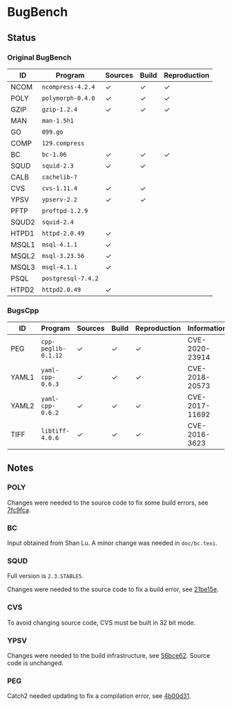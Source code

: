 # BugBench

## Status

### Original BugBench

| ID    | Program            | Sources | Build | Reproduction |
|-------|--------------------|---------|-------|--------------|
| NCOM  | `ncompress-4.2.4`  | ✓       | ✓     | ✓            |
| POLY  | `polymorph-0.4.0`  | ✓       | ✓     | ✓            |
| GZIP  | `gzip-1.2.4`       | ✓       | ✓     | ✓            |
| MAN   | `man-1.5h1`        |         |       |              |
| GO    | `099.go`           |         |       |              |
| COMP  | `129.compress`     |         |       |              |
| BC    | `bc-1.06`          | ✓       | ✓     | ✓            |
| SQUD  | `squid-2.3`        | ✓       | ✓     |              |
| CALB  | `cachelib-?`       |         |       |              |
| CVS   | `cvs-1.11.4`       | ✓       | ✓     |              |
| YPSV  | `ypserv-2.2`       | ✓       | ✓     |              |
| PFTP  | `proftpd-1.2.9`    |         |       |              |
| SQUD2 | `squid-2.4`        |         |       |              |
| HTPD1 | `httpd-2.0.49`     | ✓       |       |              |
| MSQL1 | `msql-4.1.1`       | ✓       |       |              |
| MSQL2 | `msql-3.23.56`     | ✓       |       |              |
| MSQL3 | `msql-4.1.1`       | ✓       |       |              |
| PSQL  | `postgresql-7.4.2` |         |       |              |
| HTPD2 | `httpd2.0.49`      | ✓       |       |              |

### BugsCpp

| ID    | Program             | Sources | Build | Reproduction | Information    |
|-------|---------------------|---------|-------|--------------|----------------|
| PEG   | `cpp-peglib-0.1.12` | ✓       | ✓     | ✓            | CVE-2020-23914 |
| YAML1 | `yaml-cpp-0.6.3`    | ✓       | ✓     | ✓            | CVE-2018-20573 |
| YAML2 | `yaml-cpp-0.6.2`    | ✓       | ✓     | ✓            | CVE-2017-11692 |
| TIFF  | `libtiff-4.0.6`     | ✓       | ✓     | ✓            | CVE-2016-3623  |

## Notes

### POLY

Changes were needed to the source code to fix some build errors, see
[7fc9fca](https://github.com/nicovank/bugbench/commit/7fc9fca339234d825496e23792f04be41744fa06).

### BC

Input obtained from Shan Lu.
A minor change was needed in `doc/bc.texi`.

### SQUD

Full version is `2.3.STABLE5`.

Changes were needed to the source code to fix a build error, see
[21be15e](https://github.com/nicovank/bugbench/commit/21be15e7c915df46412bd881ff2eb04ce8c78858).

### CVS

To avoid changing source code, CVS must be built in 32 bit mode.

### YPSV

Changes were needed to the build infrastructure, see
[56bce62](https://github.com/nicovank/bugbench/commit/56bce62f28f60f1e3f432ec5ced58194938bee28).
Source code is unchanged.

### PEG

Catch2 needed updating to fix a compilation error, see
[4b00d31](https://github.com/nicovank/bugbench/commit/4b00d311656bed2b3b8f7a8858e782aa3d168074).
